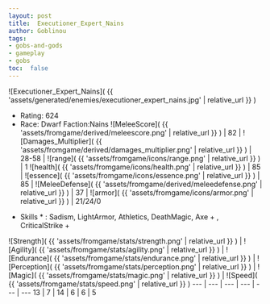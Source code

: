 ```yaml
---
layout: post
title:  Executioner_Expert_Nains
author: Goblinou
tags:
- gobs-and-gods
- gameplay
- gobs
toc:  false
---
```


![Executioner_Expert_Nains]( {{ 'assets/generated/enemies/executioner_expert_nains.jpg' | relative_url }} )
- Rating: 624
- Race: Dwarf  Faction:Nains
![MeleeScore]( {{ 'assets/fromgame/derived/meleescore.png' | relative_url }} ) | 82 | ![Damages_Multiplier]( {{ 'assets/fromgame/derived/damages_multiplier.png' | relative_url }} ) | 28-58 | ![range]( {{ 'assets/fromgame/icons/range.png' | relative_url }} ) | 1
![health]( {{ 'assets/fromgame/icons/health.png' | relative_url }} ) | 85 | ![essence]( {{ 'assets/fromgame/icons/essence.png' | relative_url }} ) | 85 | ![MeleeDefense]( {{ 'assets/fromgame/derived/meleedefense.png' | relative_url }} ) | 37 | ![armor]( {{ 'assets/fromgame/icons/armor.png' | relative_url }} ) | 21/24/0
* Skills * : Sadism, LightArmor, Athletics, DeathMagic, Axe + , CriticalStrike + 

![Strength]( {{ 'assets/fromgame/stats/strength.png' | relative_url }} ) | ![Agility]( {{ 'assets/fromgame/stats/agility.png' | relative_url }} ) | ![Endurance]( {{ 'assets/fromgame/stats/endurance.png' | relative_url }} ) | ![Perception]( {{ 'assets/fromgame/stats/perception.png' | relative_url }} ) | ![Magic]( {{ 'assets/fromgame/stats/magic.png' | relative_url }} ) | ![Speed]( {{ 'assets/fromgame/stats/speed.png' | relative_url }} )
--- | --- | --- | --- | --- | ---
13 | 7 | 14 | 6 | 6 | 5
